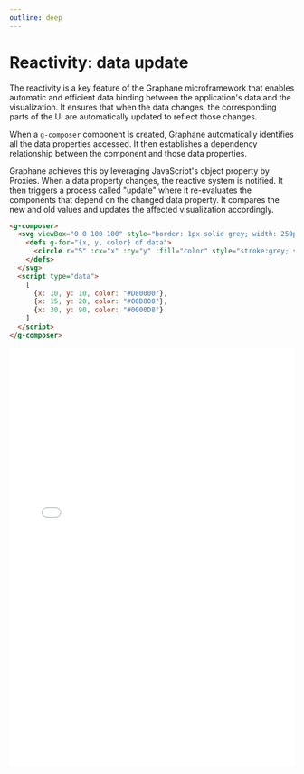 ```yaml
---
outline: deep
---
```


# Reactivity: data update

The reactivity is a key feature of the Graphane microframework that enables automatic and efficient
data binding between the application's data and the visualization. It ensures that when the data
changes, the corresponding parts of the UI are automatically updated to reflect those changes.

When a `g-composer` component is created, Graphane automatically identifies all the data properties
accessed. It then establishes a dependency relationship between the component and those data
properties.

Graphane achieves this by leveraging JavaScript's object property by Proxies. When a data property
changes, the reactive system is notified. It then triggers a process called "update"
where it re-evaluates the components that depend on the changed data property. It compares the new
and old values and updates the affected visualization accordingly.

```html
<g-composer>
  <svg viewBox="0 0 100 100" style="border: 1px solid grey; width: 250px; height: 250px">
    <defs g-for="{x, y, color} of data">
      <circle r="5" :cx="x" :cy="y" :fill="color" style="stroke:grey; stroke-width: 0.5"/>
    </defs>
  </svg>
  <script type="data">
    [
      {x: 10, y: 10, color: "#D80000"},
      {x: 15, y: 20, color: "#00D800"},
      {x: 30, y: 90, color: "#0000D8"}
    ]
  </script>
</g-composer>
```

<iframe src="../../html/reactivity.html" style="border: 0; width: 100%; height: 740px"/>
